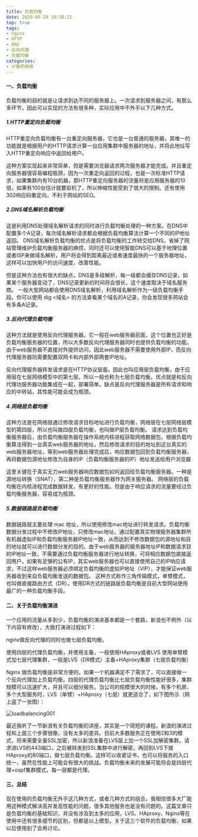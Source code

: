 ```yaml
---
title: 负载均衡
date: 2020-05-28 10:38:22
top: true
tags:
- nginx
- HTTP
- DNS
- 反向代理
- 负载均衡
categories: 
- 计算机网络
---
```

#### 一、负载均衡
负载均衡的目的就是让请求到达不同的服务器上。一次请求到服务器之间，有那么多环节，因此可以实现的方法有很多种，实际应用中不外乎以下几种方式。
<!--more-->
##### 1.HTTP重定向负载均衡
HTTP重定向负载均衡有一台重定向服务器，它也是一台普通的服务器，其唯一的功能就是根据用户的HTTP请求计算一台应用集群中服务器的地址，并将此地址写入HTTP重定向响应中返回给用户。

这种方案实现起来非常简单，但是需要浏览器请求两次服务器才能完成。并且重定向服务器很容易编程瓶颈，因为一次重定向返回的过程，也是一次标准HTTP请求，如果集群内有10台机器，那HTTP重定向服务器的流量将是应用服务器的10倍，如果有100台估计就要宕机了，所以伸缩性能受到了很大的限制。还有使用302响应码重定向，不利于网站的SEO。

##### 2.DNS域名解析负载均衡
这是利用DNS处理域名解析请求的同时进行负载均衡处理的一种方案。在DNS中配置多个A记录，每次域名解析请求都会根据负载均衡算法计算一个不同的IP地址返回。
DNS域名解析负载均衡的优点是将负载均衡的工作转交给DNS，省掉了网站管理维护负载均衡服务器的麻烦，同时还可以使用智能DNS可以基于地理位置或者ISP来做域名解析，用户将会得到距离最近或者速度最快的一个服务器地址，这样可以加快用户的访问速度，改善性能。

但是这种方法也有很大的缺点，DNS是多级解析，每一级都会缓存DNS记录，如果某个服务器变动了，DNS记录更新的时间将会很长，这个速度取决于域名服务商。
一般大型网站都会使用DNS域名解析，利用域名解析作为一级负载均衡手段。你可以使用 dig <域名> 的方法查看某个域名的A记录，你会发现很多网站会有多条A记录。

##### 3.反向代理负载均衡
这种方法就是使用反向代理服务器，它一般在web服务器前面，这个位置也正好是负载均衡服务器的位置，所以大多数反向代理服务器同时也提供负载均衡的功能。
由于web服务器不直接对外提供访问，因此web服务器不需要使用外部IP，而反向代理服务器则需要配置双网卡和内部外部两套IP地址。

反向代理服务器转发请求是在HTTP协议层面，因此也叫应用层负载均衡，由于应用层在七层网络模型中的第七层，所以一般也称为七层负载均衡。优点就是和反向代理功服务器功能集成在一起，部署简单。缺点是反向代理服务器是所有请求和响应的中转站，其性能可能会成为瓶颈。

##### 4.网络层负载均衡
这种方法是在网络层通过修改请求目标地址进行负载均衡，网络层在七层网络层模型的第四层，所以也叫做四层负载均衡，也叫做IP层负载均衡。
请求达到负载均衡服务器后，由负载均衡服务器在操作系统内核进程获取网络数据包，根据负载均衡算法得到一台真实web服务器的地址，然后修改请求的目的地址到这台真实的web服务器地址，等到web服务器处理完成后，响应数据包回到负载均衡服务器，再将数据包源地址修改为自身的IP（负载均衡服务器的IP）地址发送给用户浏览器

这里关键在于真实无力web服务器响应数据包如何返回给负载均衡服务器。一种是源地址转换（SNAT），第二种是负载均衡服务器作为网关服务器。
网络层的负载均衡在内核进程完成数据转发，有更好的性能。但是由于响应请求的流量要经过负载均衡服务器，容易成为瓶颈。

##### 5.数据链路层负载均衡
数据链路层主要处理 mac 地址，所以使用修改mac地址进行转发请求。负载均衡数据分发过程中不修改IP地址，只修改mac地址，通过配置真实物理服务器集群所有机器虚拟IP和负载均衡服务器IP地址一致，从而达到不修改数据包的源地址和目的地址就可以进行数据分发的目的。由于web服务器的服务器地址IP和数据请求目的IP地址一致，不需要通过负载均衡服务器进行地址转换，可将相应数据包直接返回用户。如果有足够的公有IP，其实web服务器也可以直接使用自己的IP响应请求，不过这样web服务器必须绑定负载均衡的虚拟IP地址（VIP），才能保证web服务器收到来自负载均衡发送的数据包。
这种方式称作三角传输模式，单臂模式，也叫做直接路由方式（DR）。使用DR方式的链路层负载均衡是目前大型网站使用最广的一种负载均衡手段。

#### 二、关于负载均衡演进
一个应用的流量从多到少，负载均衡的演进基本都是一个套路，新浪也不例外（以下内容有修改），大致打演进过程如下：

nginx做反向代理的同时也做七层负载均衡。

使用四层的代理负载均衡，并使用主备，一般使用HAproxy或者LVS
使用单臂模式加七层代理集群，一般是LVS（DR模式）主备+HAproxy集群（七层负载均衡）

Nginx 做负载均衡是非常方便的，如果一个机器满足不了需求了，可以直接做一个反向代理加上负载均衡。四层的代理负载均衡比七层负载均衡性能好很多，集群规模可以迅速扩大，并且可以细分服务。当公司的规模很大的时候，有多个机房、多个大型服务时，LVS（单臂）+HAproxy（七层）就更适合了，如下图所示（网上盗了一张图）：

![loadbalancing001](http://alivnram-test.oss-cn-beijing.aliyuncs.com/alivnblog/loadbalancing001.jpg)

最近我听了一节新浪有关负载均衡的讲座，其实是一个简短的课程。新浪的演进过程和上面三个步骤很像，没有太多的差异。目前大多数服务正在使用2和3的模式，将来需要全量SSL加密，所以新浪准备在LVS层上加一个SSL加解密集群。请求进LVS的443端口，之后被转发到SSL集群中进行解密，再回到LVS下接HAproxy的80端口，做七层负载均衡。这样可以收紧证书，也可以将服务的入口统一，虽然在性能上可能会有很大的挑战。负载均衡未来的发展可能将会是四层代理+ospf集群模式，每一层都是代理。

#### 三、总结
现在使用的负载均衡无外乎这几种方式，或者几种方式的组合。我相信很多大厂能用这种模式解决高并发高性能的问题，很多其他服务也是没有问题的。这篇文章只是负载均衡的基础知识，并没有涉及到太多的应用，LVS、HAproxy、Nginx等在使用中还有很多细节的区别，但都是以上模型。关于这三个软件的负载均衡，如果以后使用到了会再讨论。